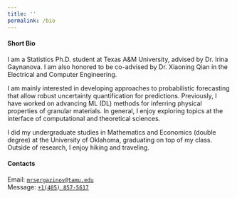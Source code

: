 ```yaml
---
title: ''
permalink: /bio
---
```


#### Short Bio

I am a Statistics Ph.D. student at Texas A&M University, advised by Dr. Irina Gaynanova. I am also honored to be co-advised by Dr. Xiaoning Qian in the Electrical and Computer Engineering.

I am mainly interested in developing approaches to probabilistic forecasting that allow robust uncertainty quantification for predictions. Previously, I have worked on advancing ML (DL) methods for inferring physical properties of granular materials. In general, I enjoy exploring topics at the interface of computational and theoretical sciences.

I did my undergraduate studies in Mathematics and Economics (double degree) at the University of Oklahoma, graduating on top of my class. Outside of research, I enjoy hiking and traveling.

#### Contacts

Email: [`mrsergazinov@tamu.edu`](mailto:mrsergazinov@tamu.edu)  
Message: [`+1(405) 857-5617`](sms:14058575617)
